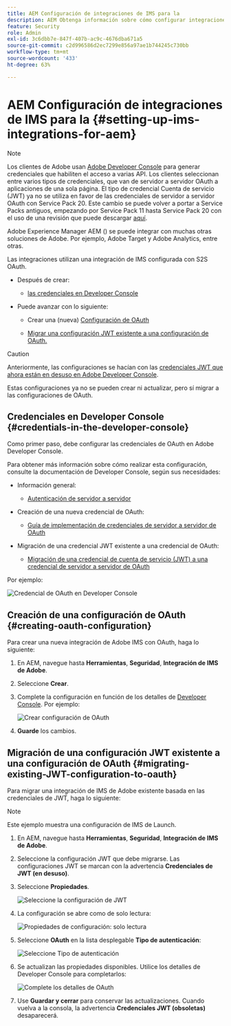 ```yaml
---
title: AEM Configuración de integraciones de IMS para la
description: AEM Obtenga información sobre cómo configurar integraciones de IMS para la
feature: Security
role: Admin
exl-id: 3c6dbb7e-847f-407b-ac9c-4676dba671a5
source-git-commit: c2d996586d2ec7299e856a97ae1b744245c730bb
workflow-type: tm+mt
source-wordcount: '433'
ht-degree: 63%

---
```


# AEM Configuración de integraciones de IMS para la {#setting-up-ims-integrations-for-aem}


>[!NOTE]
>
>Los clientes de Adobe usan [Adobe Developer Console](https://developer.adobe.com/console) para generar credenciales que habiliten el acceso a varias API. Los clientes seleccionan entre varios tipos de credenciales, que van de servidor a servidor OAuth a aplicaciones de una sola página. El tipo de credencial Cuenta de servicio (JWT) ya no se utiliza en favor de las credenciales de servidor a servidor OAuth con Service Pack 20. Este cambio se puede volver a portar a Service Packs antiguos, empezando por Service Pack 11 hasta Service Pack 20 con el uso de una revisión que puede descargar [aquí](https://experience.adobe.com/#/downloads/content/software-distribution/en/aem.html?package=/content/software-distribution/en/details.html/content/dam/aem/public/adobe/packages/cq650/hotfix/ims-jwt-compatibility-package-6.5-1.0.zip).

Adobe Experience Manager AEM () se puede integrar con muchas otras soluciones de Adobe. Por ejemplo, Adobe Target y Adobe Analytics, entre otras.

Las integraciones utilizan una integración de IMS configurada con S2S OAuth.

* Después de crear:

   * [las credenciales en Developer Console](#credentials-in-the-developer-console)

* Puede avanzar con lo siguiente:

   * Crear una (nueva) [Configuración de OAuth](#creating-oauth-configuration)

   * [Migrar una configuración JWT existente a una configuración de OAuth.](#migrating-existing-JWT-configuration-to-oauth)

>[!CAUTION]
>
>Anteriormente, las configuraciones se hacían con las [credenciales JWT que ahora están en desuso en Adobe Developer Console](/help/sites-administering/jwt-credentials-deprecation-in-adobe-developer-console.md).
>
>Estas configuraciones ya no se pueden crear ni actualizar, pero sí migrar a las configuraciones de OAuth.

## Credenciales en Developer Console {#credentials-in-the-developer-console}

Como primer paso, debe configurar las credenciales de OAuth en Adobe Developer Console.

Para obtener más información sobre cómo realizar esta configuración, consulte la documentación de Developer Console, según sus necesidades:

* Información general:

   * [Autenticación de servidor a servidor](https://developer.adobe.com/developer-console/docs/guides/authentication/ServerToServerAuthentication/)

* Creación de una nueva credencial de OAuth:

   * [Guía de implementación de credenciales de servidor a servidor de OAuth](https://developer.adobe.com/developer-console/docs/guides/authentication/ServerToServerAuthentication/implementation/)

* Migración de una credencial JWT existente a una credencial de OAuth:

   * [Migración de una credencial de cuenta de servicio (JWT) a una credencial de servidor a servidor de OAuth](https://developer.adobe.com/developer-console/docs/guides/authentication/ServerToServerAuthentication/migration/)

Por ejemplo:

![Credencial de OAuth en Developer Console](assets/ims-configuration-developer-console.png)

## Creación de una configuración de OAuth {#creating-oauth-configuration}

Para crear una nueva integración de Adobe IMS con OAuth, haga lo siguiente:

1. En AEM, navegue hasta **Herramientas**, **Seguridad**, **Integración de IMS de Adobe**.

1. Seleccione **Crear**.

1. Complete la configuración en función de los detalles de [Developer Console](https://developer.adobe.com/developer-console/docs/guides/authentication/ServerToServerAuthentication/implementation/). Por ejemplo:

   ![Crear configuración de OAuth](assets/ims-create-oauth-configuration.png)

1. **Guarde** los cambios.

## Migración de una configuración JWT existente a una configuración de OAuth {#migrating-existing-JWT-configuration-to-oauth}

Para migrar una integración de IMS de Adobe existente basada en las credenciales de JWT, haga lo siguiente:

>[!NOTE]
>
>Este ejemplo muestra una configuración de IMS de Launch.

1. En AEM, navegue hasta **Herramientas**, **Seguridad**, **Integración de IMS de Adobe**.

1. Seleccione la configuración JWT que debe migrarse. Las configuraciones JWT se marcan con la advertencia **Credenciales de JWT (en desuso)**.

1. Seleccione **Propiedades**.

   ![Seleccione la configuración de JWT](assets/ims-migrate-jwt-select-configuration.png)

1. La configuración se abre como de solo lectura:

   ![Propiedades de configuración: solo lectura](assets/ims-migrate-jwt-properties-read-only.png)

1. Seleccione **OAuth** en la lista desplegable **Tipo de autenticación**:

   ![Seleccione Tipo de autenticación](assets/ims-migrate-jwt-authentication-type.png)

1. Se actualizan las propiedades disponibles. Utilice los detalles de Developer Console para completarlos:

   ![Complete los detalles de OAuth](assets/ims-migrate-jwt-complete-oauth-details.png)

1. Use **Guardar y cerrar** para conservar las actualizaciones.
Cuando vuelva a la consola, la advertencia **Credenciales JWT (obsoletas)** desaparecerá.
